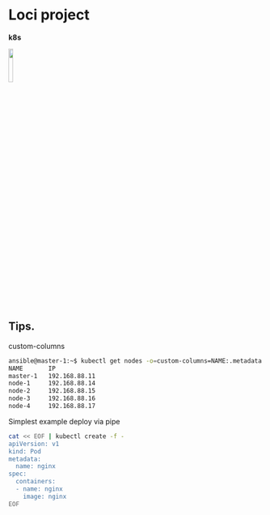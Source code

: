 # Loci project
**k8s**
<div>
<img src="https://upload.wikimedia.org/wikipedia/commons/0/00/Kubernetes_%28container_engine%29.png" width=13%>
</div>

## Tips.

custom-columns
```bash
ansible@master-1:~$ kubectl get nodes -o=custom-columns=NAME:.metadata.name,IP:.status.addresses[0].address
NAME       IP
master-1   192.168.88.11
node-1     192.168.88.14
node-2     192.168.88.15
node-3     192.168.88.16
node-4     192.168.88.17
```

Simplest example deploy via pipe
```bash
cat << EOF | kubectl create -f -
apiVersion: v1
kind: Pod
metadata:
  name: nginx
spec:
  containers:
  - name: nginx
    image: nginx
EOF
```
